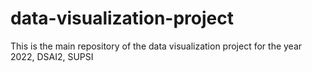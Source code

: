 # data-visualization-project
This is the main repository of the data visualization project for the year 2022, DSAI2, SUPSI
